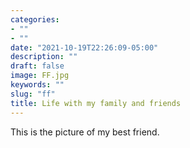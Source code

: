 ```yaml
---
categories:
- ""
- ""
date: "2021-10-19T22:26:09-05:00"
description: ""
draft: false
image: FF.jpg
keywords: ""
slug: "ff"
title: Life with my family and friends
---
```


This is the picture of my best friend.
